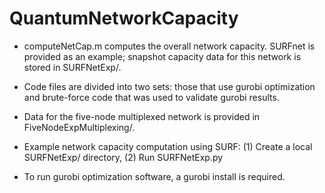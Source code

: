 # QuantumNetworkCapacity

- computeNetCap.m computes the overall network capacity. SURFnet is provided as an example; snapshot capacity data for this network is stored in SURFNetExp/. 

- Code files are divided into two sets: those that use gurobi optimization and brute-force code that was used to validate gurobi results.

- Data for the five-node multiplexed network is provided in FiveNodeExpMultiplexing/.

- Example network capacity computation using SURF:
  (1) Create a local SURFNetExp/ directory,
  (2) Run SURFNetExp.py

- To run gurobi optimization software, a gurobi install is required.
